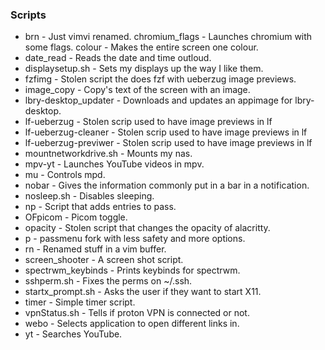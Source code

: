 ### Scripts 
+ brn - Just vimvi renamed.  chromium_flags - Launches chromium with some flags.  colour - Makes the entire screen one colour.
+ date_read - Reads the date and time outloud.
+ displaysetup.sh - Sets my displays up the way I like them.
+ fzfimg - Stolen script the does fzf with ueberzug image previews.
+ image_copy - Copy's text of the screen with an image.
+ lbry-desktop_updater - Downloads and updates an appimage for lbry-desktop.
+ lf-ueberzug - Stolen scrip used to have image previews in lf 
+ lf-ueberzug-cleaner - Stolen scrip used to have image previews in lf 
+ lf-ueberzug-previwer - Stolen scrip used to have image previews in lf 
+ mountnetworkdrive.sh - Mounts my nas.
+ mpv-yt - Launches YouTube videos in mpv.
+ mu - Controls mpd.
+ nobar - Gives the information commonly put in a bar in a notification.
+ nosleep.sh - Disables sleeping.
+ np - Script that adds entries to pass.
+ OFpicom - Picom toggle.
+ opacity - Stolen script that changes the opacity of alacritty.
+ p - passmenu fork with less safety and more options. 
+ rn - Renamed stuff in a vim buffer.
+ screen_shooter - A screen shot script.
+ spectrwm_keybinds - Prints keybinds for spectrwm.
+ sshperm.sh - Fixes the perms on ~/.ssh.
+ startx_prompt.sh - Asks the user if they want to start X11.
+ timer - Simple timer script.
+ vpnStatus.sh - Tells if proton VPN is connected or not.
+ webo - Selects application to open different links in.
+ yt - Searches YouTube.
